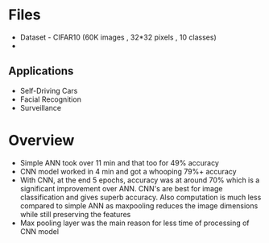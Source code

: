 # Files #
- Dataset - CIFAR10 (60K images , 32*32 pixels , 10 classes)
- 

## Applications ##
- Self-Driving Cars
- Facial Recognition
- Surveillance


# Overview #
- Simple ANN took over 11 min and that too for 49% accuracy
- CNN model worked in 4 min and got a whooping 79%+ accuracy
- With CNN, at the end 5 epochs, accuracy was at around 70% which is a significant improvement over ANN. CNN's are best for image classification and gives superb accuracy. Also computation is much less compared to simple ANN as maxpooling reduces the image dimensions while still preserving the features
- Max pooling layer was the main reason for less time of processing of CNN model
